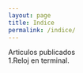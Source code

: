 ```yaml
---
layout: page
title: Indice
permalink: /indice/
---
```

Articulos publicados  
1.Reloj en terminal.


